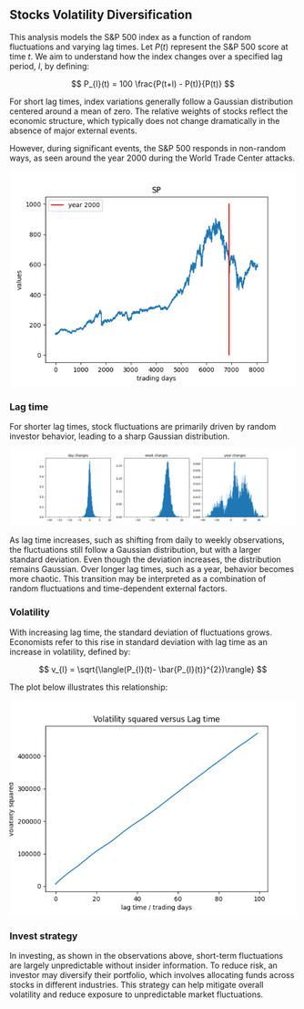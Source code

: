 ## Stocks Volatility Diversification

This analysis models the S&P 500 index as a function of random fluctuations and varying lag times. Let $P(t)$ represent the S&P 500 score at time $t$. We aim to understand how the index changes over a specified lag period, $l$, by defining:

$$ P_{l}(t) = 100 \frac{P(t+l) - P(t)}{P(t)} $$

For short lag times, index variations generally follow a Gaussian distribution centered around a mean of zero. The relative weights of stocks reflect the economic structure, which typically does not change dramatically in the absence of major external events.

However, during significant events, the S&P 500 responds in non-random ways, as seen around the year 2000 during the World Trade Center attacks.


![sp500](/stocks_volatility_diversification/figures/SP500.png)


### Lag time

For shorter lag times, stock fluctuations are primarily driven by random investor behavior, leading to a sharp Gaussian distribution.

![lag_time](/stocks_volatility_diversification/figures/lag_time_comparison.png)

As lag time increases, such as shifting from daily to weekly observations, the fluctuations still follow a Gaussian distribution, but with a larger standard deviation. Even though the deviation increases, the distribution remains Gaussian. Over longer lag times, such as a year, behavior becomes more chaotic. This transition may be interpreted as a combination of random fluctuations and time-dependent external factors.



### Volatility

With increasing lag time, the standard deviation of fluctuations grows. Economists refer to this rise in standard deviation with lag time as an increase in volatility, defined by:

$$ v_{l} = \sqrt{\langle(P_{l}(t)- \bar{P_{l}(t)}^{2})\rangle} $$

The plot below illustrates this relationship:

![volatility_squared](/stocks_volatility_diversification/figures/volatility_squared.png)


### Invest strategy

In investing, as shown in the observations above, short-term fluctuations are largely unpredictable without insider information. To reduce risk, an investor may diversify their portfolio, which involves allocating funds across stocks in different industries. This strategy can help mitigate overall volatility and reduce exposure to unpredictable market fluctuations.



